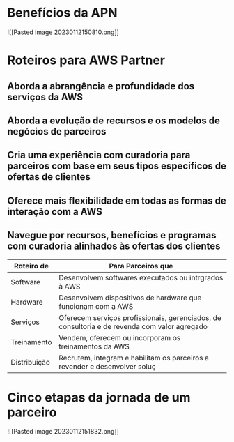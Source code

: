 
# Benefícios da APN
![[Pasted image 20230112150810.png]]

# Roteiros para AWS Partner
## Aborda a abrangência e profundidade dos serviços da AWS
## Aborda a evolução de recursos e os modelos de negócios de parceiros
## Cria uma experiência com curadoria para parceiros com base em seus tipos específicos de ofertas de clientes
## Oferece mais flexibilidade em todas as formas de interação com a AWS
## Navegue por recursos, benefícios e programas com curadoria alinhados às ofertas dos clientes

| Roteiro de   | Para Parceiros que                                                                           |
| ------------ | -------------------------------------------------------------------------------------------- |
| Software     | Desenvolvem softwares executados ou intrgrados à AWS                                         |
| Hardware     | Desenvolvem dispositivos de hardware que funcionam com a AWS                                 |
| Serviços     | Oferecem serviços profissionais, gerenciados, de consultoria e de revenda com valor agregado |
| Treinamento  | Vendem, oferecem ou incorporam os treinamentos da AWS                                        |
| Distribuição | Recrutem, integram e habilitam os parceiros a revender e desenvolver soluç                                                                                             |


# Cinco etapas da jornada de um parceiro
![[Pasted image 20230112151832.png]]